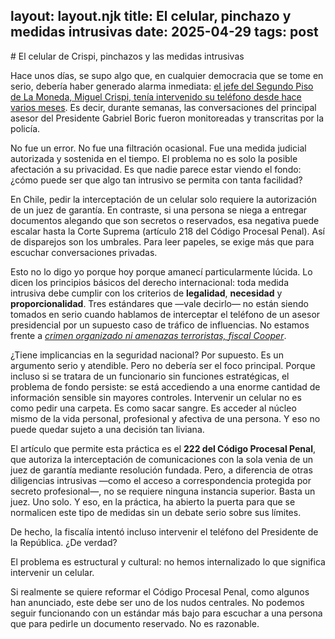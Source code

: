 layout: layout.njk
title: El celular, pinchazo y medidas intrusivas
date: 2025-04-29
tags: post
---

# El celular de Crispi, pinchazos y las medidas intrusivas

Hace unos días, se supo algo que, en cualquier democracia que se tome en serio, debería haber generado alarma inmediata: [el jefe del Segundo Piso de La Moneda, Miguel Crispi, tenía intervenido su teléfono desde hace varios meses](https://www.latercera.com/nacional/noticia/el-pinchazo-al-celular-de-crispi-que-dio-origen-a-la-investigacion-penal-contra-isabel-allende/). Es decir, durante semanas, las conversaciones del principal asesor del Presidente Gabriel Boric fueron monitoreadas y transcritas por la policía.

No fue un error. No fue una filtración ocasional. Fue una medida judicial autorizada y sostenida en el tiempo. El problema no es solo la posible afectación a su privacidad. Es que nadie parece estar viendo el fondo: ¿cómo puede ser que algo tan intrusivo se permita con tanta facilidad?

En Chile, pedir la interceptación de un celular solo requiere la autorización de un juez de garantía. En contraste, si una persona se niega a entregar documentos alegando que son secretos o reservados, esa negativa puede escalar hasta la Corte Suprema (artículo 218 del Código Procesal Penal). Así de disparejos son los umbrales. Para leer papeles, se exige más que para escuchar conversaciones privadas.

Esto no lo digo yo porque hoy porque amanecí particularmente lúcida. Lo dicen los principios básicos del derecho internacional: toda medida intrusiva debe cumplir con los criterios de **legalidad**, **necesidad** y **proporcionalidad**. Tres estándares que —vale decirlo— no están siendo tomados en serio cuando hablamos de interceptar el teléfono de un asesor presidencial por un supuesto caso de tráfico de influencias. No estamos frente a _[crimen organizado ni amenazas terroristas, fiscal Cooper](https://www.emol.com/noticias/Nacional/2025/04/28/1164852/fiscal-cooper-pinchazo-miguel-crispi.html)_.

¿Tiene implicancias en la seguridad nacional? Por supuesto. Es un argumento serio y atendible. Pero no debería ser el foco principal. Porque incluso si se tratara de un funcionario sin funciones estratégicas, el problema de fondo persiste: se está accediendo a una enorme cantidad de información sensible sin mayores controles. Intervenir un celular no es como pedir una carpeta. Es como sacar sangre. Es acceder al núcleo mismo de la vida personal, profesional y afectiva de una persona. Y eso no puede quedar sujeto a una decisión tan liviana.

El artículo que permite esta práctica es el **222 del Código Procesal Penal**, que autoriza la interceptación de comunicaciones con la sola venia de un juez de garantía mediante resolución fundada. Pero, a diferencia de otras diligencias intrusivas —como el acceso a correspondencia protegida por secreto profesional—, no se requiere ninguna instancia superior. Basta un juez. Uno solo. Y eso, en la práctica, ha abierto la puerta para que se normalicen este tipo de medidas sin un debate serio sobre sus límites.

De hecho, la fiscalía intentó incluso intervenir el teléfono del Presidente de la República. ¿De verdad?

El problema es estructural y cultural: no hemos internalizado lo que significa intervenir un celular.

Si realmente se quiere reformar el Código Procesal Penal, como algunos han anunciado, este debe ser uno de los nudos centrales. No podemos seguir funcionando con un estándar más bajo para escuchar a una persona que para pedirle un documento reservado. No es razonable.